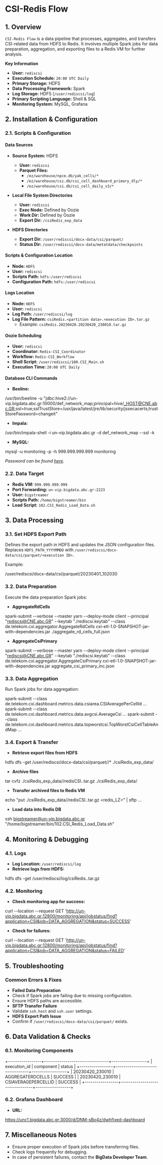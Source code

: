# CSI-Redis Flow

## 1. Overview

`CSI-Redis Flow` is a data pipeline that processes, aggregates, and transfers CSI-related data from HDFS to Redis. It involves multiple Spark jobs for data preparation, aggregation, and exporting files to a Redis VM for further analysis.

**Key Information**
- **User:** `rediscsi`
- **Execution Schedule:** `20:00 UTC Daily`
- **Primary Storage:** HDFS
- **Data Processing Framework:** Spark
- **Log Storage:** HDFS (`/user/rediscsi/log`)
- **Primary Scripting Language:** Shell & SQL
- **Monitoring System:** MySQL, Grafana

## 2. Installation & Configuration

### 2.1. Scripts & Configuration
#### Data Sources
- **Source System:** HDFS  
  - **User:** `rediscsi`
  - **Parquet Files:**
    - `/ez/warehouse/npce.db/yak_cells/*`
    - `/ez/warehouse/csi.db/csi_cell_dashboard_primary_dly/*`
    - `/ez/warehouse/csi.db/csi_cell_daily_v3/*`

- **Local File System Directories**
  - **User:** `rediscsi`
  - **Exec Node:** Defined by Oozie
  - **Work Dir:** Defined by Oozie
  - **Export Dir:** `/csiRedis_exp_data`

- **HDFS Directories**
  - **Export Dir:** `/user/rediscsi/docx-data/csi/parquet/`
  - **Status Dir:** `/user/rediscsi/docx-data/metatdata/checkpoints`

#### Scripts & Configuration Location
- **Node:** `HDFS`
- **User:** `rediscsi`
- **Scripts Path:** `hdfs:/user/rediscsi`
- **Configuration Path:** `hdfs:/user/rediscsi`

#### Logs Location
- **Node:** `HDFS`
- **User:** `rediscsi`
- **Log Path:** `/user/rediscsi/log`
- **Log File Pattern:** `csiRedis.<partition data>.<execution ID>.tar.gz`
  - Example: `csiRedis.20230420.20230420_230010.tar.gz`

#### Oozie Scheduling
- **User:** `rediscsi`
- **Coordinator:** `Redis-CSI_Coordinator`
- **Workflow:** `Redis-CSI_Workflow`
- **Shell Script:** `/user/rediscsi/100.CSI_Main.sh`
- **Execution Time:** `20:00 UTC Daily`

#### Database CLI Commands
- **Beeline:**  

/usr/bin/beeline -u "jdbc:hive2://un-vip.bigdata.abc.gr:10000/def_network_map;principal=hive/_HOST@CNE.abc.GR;ssl=true;sslTrustStore=/usr/java/latest/jre/lib/security/jssecacerts;trustStorePassword=changeit"

- **Impala:**  

/usr/bin/impala-shell -i un-vip.bigdata.abc.gr -d def_network_map --ssl -k

- **MySQL:**  

mysql -u monitoring -p -h 999.999.999.999 monitoring

*Password can be found [here](https://metis.ghi.com/obss/oss/sysadmin-group/support/-/blob/master/KnowledgeBase/abc/devpasswd.kdbx).*

### 2.2. Data Target
- **Redis VM:** `999.999.999.999`
- **Port Forwarding:** `un-vip.bigdata.abc.gr:2223`
- **User:** `bigstreamer`
- **Scripts Path:** `/home/bigstreamer/bin`
- **Load Script:** `102.CSI_Redis_Load_Data.sh`

## 3. Data Processing

### 3.1. Set HDFS Export Path
Defines the export path in HDFS and updates the JSON configuration files.  
Replaces `HDFS_PATH_YYYYMMDD` with `/user/rediscsi/docx-data/csi/parquet/<execution ID>`.  

Example:  

/user/rediscsi/docx-data/csi/parquet/20230401_102030


### 3.2. Data Preparation
Execute the data preparation Spark jobs:
- **AggregateRdCells**  

spark-submit --verbose --master yarn --deploy-mode client --principal "rediscsi@CNE.abc.GR" --keytab "./rediscsi.keytab" --class de.telekom.cxi.aggregator.AggregateRdCells cxi-etl-1.0-SNAPSHOT-jar-with-dependencies.jar ./aggregate_rd_cells_full.json

- **AggregateCsiPrimary**  

spark-submit --verbose --master yarn --deploy-mode client --principal "rediscsi@CNE.abc.GR" --keytab "./rediscsi.keytab" --class de.telekom.cxi.aggregator.AggregateCsiPrimary cxi-etl-1.0-SNAPSHOT-jar-with-dependencies.jar aggregate_csi_primary_inc.json


### 3.3. Data Aggregation
Run Spark jobs for data aggregation:

spark-submit --class de.telekom.cxi.dashboard.metrics.data.csiarea.CSIAveragePerCellId ... spark-submit --class de.telekom.cxi.dashboard.metrics.data.avgcsi.AverageCsi ... spark-submit --class de.telekom.cxi.dashboard.metrics.data.topworstcsi.TopWorstCsiCellTableAndMap ...


### 3.4. Export & Transfer
- **Retrieve export files from HDFS**

hdfs dfs -get /user/rediscsi/docx-data/csi/parquet/<execution ID>/* ./csiRedis_exp_data/<execution ID>

- **Archive files**

tar cvfz ./csiRedis_exp_data/<execution ID>/redisCSI.<execution ID>.tar.gz ./csiRedis_exp_data/<execution ID>

- **Transfer archived files to Redis VM**

echo "put ./csiRedis_exp_data/<execution ID>/redisCSI.<execution ID>.tar.gz <redis_LZ>" | sftp ...

- **Load data into Redis DB**

ssh bigstreamer@un-vip.bigdata.abc.gr "/home/bigstreamer/bin/102.CSI_Redis_Load_Data.sh"


## 4. Monitoring & Debugging

### 4.1. Logs
- **Log Location:** `/user/rediscsi/log`
- **Retrieve logs from HDFS:**

hdfs dfs -get /user/rediscsi/log/csiRedis.<execution ID>.tar.gz


### 4.2. Monitoring
- **Check monitoring app for success:**

curl --location --request GET 'http://un-vip.bigdata.abc.gr:12800/monitoring/api/jobstatus/find?application=CSI&job=DATA_AGGREGATION&status=SUCCESS'

- **Check for failures:**

curl --location --request GET 'http://un-vip.bigdata.abc.gr:12800/monitoring/api/jobstatus/find?application=CSI&job=DATA_AGGREGATION&status=FAILED'


## 5. Troubleshooting

### Common Errors & Fixes
- **Failed Data Preparation**
- Check if Spark jobs are failing due to missing configuration.
- Ensure HDFS paths are accessible.
- **SFTP Transfer Failure**
- Validate `ssh.host` and `ssh.user` settings.
- **HDFS Export Path Issue**
- Confirm if `/user/rediscsi/docx-data/csi/parquet/` exists.

## 6. Data Validation & Checks

### 6.1. Monitoring Components

+-----------------+---------------------------------+------------------+ | execution_id | component | status | +-----------------+---------------------------------+------------------+ | 20230420_230010 | AGGREGATERDCELLS | SUCCESS | | 20230420_230010 | CSIAVERAGEPERCELLID | SUCCESS | +-----------------+---------------------------------+------------------+


### 6.2. Grafana Dashboard
- **URL:**  

https://unc1.bigdata.abc.gr:3000/d/DNM-sBo4z/dwhfixed-dashboard


## 7. Miscellaneous Notes

- Ensure proper execution of Spark jobs before transferring files.
- Check logs frequently for debugging.
- In case of persistent failures, contact the **BigData Developer Team**.
